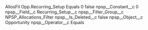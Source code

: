 <?xml version="1.0" encoding="UTF-8"?>
<CustomMetadata xmlns="http://soap.sforce.com/2006/04/metadata" xmlns:xsi="http://www.w3.org/2001/XMLSchema-instance" xmlns:xsd="http://www.w3.org/2001/XMLSchema">
    <label>AllosFil Opp.Recurring_Setup Equals 0</label>
    <protected>false</protected>
    <values>
        <field>npsp__Constant__c</field>
        <value xsi:type="xsd:string">0</value>
    </values>
    <values>
        <field>npsp__Field__c</field>
        <value xsi:type="xsd:string">Recurring_Setup__c</value>
    </values>
    <values>
        <field>npsp__Filter_Group__c</field>
        <value xsi:type="xsd:string">NPSP_Allocations_Filter</value>
    </values>
    <values>
        <field>npsp__Is_Deleted__c</field>
        <value xsi:type="xsd:boolean">false</value>
    </values>
    <values>
        <field>npsp__Object__c</field>
        <value xsi:type="xsd:string">Opportunity</value>
    </values>
    <values>
        <field>npsp__Operator__c</field>
        <value xsi:type="xsd:string">Equals</value>
    </values>
</CustomMetadata>
